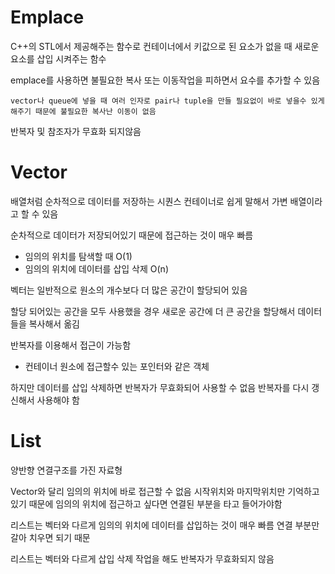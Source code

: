 # Emplace
C++의 STL에서 제공해주는 함수로 컨테이너에서 키값으로 된 요소가 없을 때 새로운 요소를 삽입 시켜주는 함수

emplace를 사용하면 불필요한 복사 또는 이동작업을 피하면서 요수를 추가할 수 있음

    vector나 queue에 넣을 때 여러 인자로 pair나 tuple을 만들 필요없이 바로 넣을수 있게 해주기 때문에 불필요한 복사난 이동이 없음

반복자 및 참조자가 무효화 되지않음

# Vector
배열처럼 순차적으로 데이터를 저장하는 시퀀스 컨테이너로 쉽게 말해서 가변 배열이라고 할 수 있음

순차적으로 데이터가 저장되어있기 때문에 접근하는 것이 매우 빠름
- 임의의 위치를 탐색할 때 O(1)
- 임의의 위치에 데이터를 삽입 삭제 O(n)

벡터는 일반적으로 원소의 개수보다 더 많은 공간이 할당되어 있음

할당 되어있는 공간을 모두 사용했을 경우 새로운 공간에 더 큰 공간을 할당해서 데이터들을 복사해서 옮김

반복자를 이용해서 접근이 가능함
- 컨테이너 원소에 접근할수 있는 포인터와 같은 객체

하지만 데이터를 삽입 삭제하면 반복자가 무효화되어 사용할 수 없음 반복자를 다시 갱신해서 사용해야 함

# List
양반향 연결구조를 가진 자료형

Vector와 달리 임의의 위치에 바로 접근할 수 없음 시작위치와 마지막위치만 기억하고 있기 때문에 임의의 위치에 접근하고 싶다면 연결된 부분을 타고 들어가야함

리스트는 벡터와 다르게 임의의 위치에 데이터를 삽입하는 것이 매우 빠름 연결 부분만 갈아 치우면 되기 때문

리스트는 벡터와 다르게 삽입 삭제 작업을 해도 반복자가 무효화되지 않음

